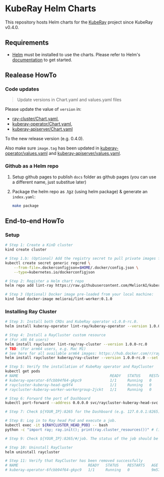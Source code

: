 # KubeRay Helm Charts

This repository hosts Helm charts for the [KubeRay](https://github.com/ray-project/kuberay) project since KubeRay v0.4.0.

## Requirements

 - [Helm](https://helm.sh/) must be installed to use the charts.
   Please refer to Helm's [documentation](https://helm.sh/docs/) to get started.


## Realease HowTo

### Code updates

> Update versions in Chart.yaml and values.yaml files

Please update the value of `version` in:

 - [ray-cluster/Chart.yaml](https://github.com/MeliorAI/kuberay-helm/blob/master/helm-chart/ray-cluster/Chart.yaml),
 - [kuberay-operator/Chart.yaml](https://github.com/MeliorAI/kuberay-helm/blob/master/helm-chart/kuberay-operator/Chart.yaml),
 - [kuberay-apiserver/Chart.yaml](https://github.com/MeliorAI/kuberay-helm/blob/master/helm-chart/kuberay-apiserver/Chart.yaml)

To the new release version (e.g. 0.4.0).

Also make sure `image.tag` has been updated in [kuberay-operator/values.yaml](https://github.com/MeliorAI/kuberay-helm/blob/master/helm-chart/kuberay-operator/values.yaml) and [kuberay-apiserver/values.yaml](https://github.com/MeliorAI/kuberay-helm/blob/master/helm-chart/kuberay-apiserver/values.yaml).


### Github as a Helm repo

1. Setup github pages to publish `docs` folder as github pages
    (you can use a different name, just substitue later)

2. Package the helm repo as .tgz (using helm package) & generate an `index.yaml`:
    ```bash
    make package
    ```

## End-to-end HowTo

### Setup

```bash
# Step 1: Create a KinD cluster
kind create cluster

# Step 1.b: (Optional) Add the registry secret to pull private images from docker-hub
kubectl create secret generic regcred \
    --from-file=.dockerconfigjson=$HOME/.docker/config.json \
    --type=kubernetes.io/dockerconfigjson

# Step 2: Register a Helm chart repo
helm repo add lint-ray https://raw.githubusercontent.com/MeliorAI/kuberay-helm/main/docs/

# Step 3 (Optional) Docker image pre-loaded from your local machine:
kind load docker-image meliorai/lint-worker:0.1.0
```

### Installing Ray Cluster

```bash
# Step 3: Install both CRDs and KubeRay operator v1.0.0-rc.0.
helm install kuberay-operator lint-ray/kuberay-operator --version 1.0.0-rc.0

# Step 4: Install a RayCluster custom resource
# (For x86_64 users)
helm install raycluster lint-ray/ray-cluster --version 1.0.0-rc.0
# TBD: (For arm64 users, e.g. Mac M1)
# See here for all available arm64 images: https://hub.docker.com/r/rayproject/ray/tags?page=1&name=aarch64
helm install raycluster kuberay/ray-cluster --version 1.0.0-rc.0 --set image.tag=nightly-aarch64

# Step 5: Verify the installation of KubeRay operator and RayCluster
kubectl get pods
# NAME                                          READY   STATUS    RESTARTS   AGE
# kuberay-operator-6fcbb94f64-gkpc9             1/1     Running   0          89s
# raycluster-kuberay-head-qp9f4                 1/1     Running   0          66s
# raycluster-kuberay-worker-workergroup-2jckt   1/1     Running   0          66s

# Step 6: Forward the port of Dashboard
kubectl port-forward --address 0.0.0.0 svc/raycluster-kuberay-head-svc 8265:8265

# Step 7: Check ${YOUR_IP}:8265 for the Dashboard (e.g. 127.0.0.1:8265)

# Step 8: Log in to Ray head Pod and execute a job.
kubectl exec -it ${RAYCLUSTER_HEAD_POD} -- bash
python -c "import ray; ray.init(); print(ray.cluster_resources())" # (in Ray head Pod)

# Step 9: Check ${YOUR_IP}:8265/#/job. The status of the job should be "SUCCEEDED".

# Step 10: Uninstall RayCluster
helm uninstall raycluster

# Step 11: Verify that RayCluster has been removed successfully
# NAME                                READY   STATUS    RESTARTS   AGE
# kuberay-operator-6fcbb94f64-gkpc9   1/1     Running   0          9m57s
```

